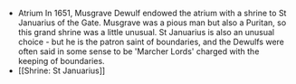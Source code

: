 - Atrium
  In 1651, Musgrave Dewulf endowed the atrium with a shrine to St Januarius of the Gate. Musgrave was a pious man but also a Puritan, so this grand shrine was a little unusual. St Januarius is also an unusual choice - but he is the patron saint of boundaries, and the Dewulfs were often said in some sense to be 'Marcher Lords' charged with the keeping of boundaries.
- [[Shrine: St Januarius]]
